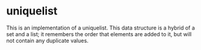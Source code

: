 # uniquelist
This is an implementation of a uniquelist. This data structure is a hybrid of a set and a list; it remembers the order that elements are added to it, but will not contain any duplicate values.
